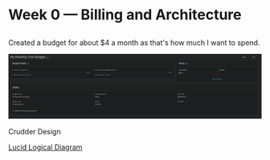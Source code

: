 # Week 0 — Billing and Architecture

##
Created a budget for about $4 a month as that's how much I want to spend.

![Budget Spend](assets/budget.png)


Crudder Design


[Lucid Logical Diagram](https://lucid.app/lucidchart/95a8f0a3-d4b2-4174-ab4b-dbe8396e2f0a/edit?view_items=bhUxf3rq0dEo&invitationId=inv_c464d41d-7319-4bfd-ae0e-39f48207174c)
